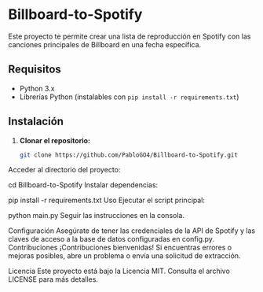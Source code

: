 # Billboard-to-Spotify

Este proyecto te permite crear una lista de reproducción en Spotify con las canciones principales de Billboard en una fecha específica.

## Requisitos

- Python 3.x
- Librerías Python (instalables con `pip install -r requirements.txt`)

## Instalación

1. **Clonar el repositorio:**

   ```bash
   git clone https://github.com/PabloGO4/Billboard-to-Spotify.git

Acceder al directorio del proyecto:

cd Billboard-to-Spotify
Instalar dependencias:

pip install -r requirements.txt
Uso
Ejecutar el script principal:

python main.py
Seguir las instrucciones en la consola.

Configuración
Asegúrate de tener las credenciales de la API de Spotify y las claves de acceso a la base de datos configuradas en config.py.
Contribuciones
¡Contribuciones bienvenidas! Si encuentras errores o mejoras posibles, abre un problema o envía una solicitud de extracción.

Licencia
Este proyecto está bajo la Licencia MIT. Consulta el archivo LICENSE para más detalles.
